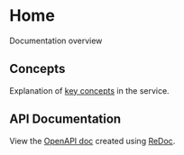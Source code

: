 # Home

Documentation overview

## Concepts

Explanation of [key concepts](concepts/) in the service.

## API Documentation

View the [OpenAPI doc](/api/) created using [ReDoc](https://github.com/Rebilly/ReDoc).
